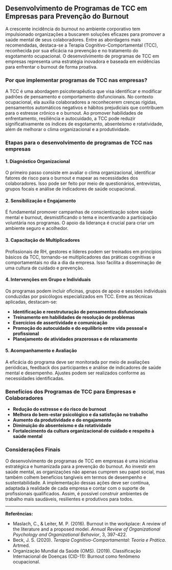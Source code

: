 
## Desenvolvimento de Programas de TCC em Empresas para Prevenção do Burnout

A crescente incidência do burnout no ambiente corporativo tem impulsionado organizações a buscarem soluções eficazes para promover a saúde mental de seus colaboradores. Entre as abordagens mais recomendadas, destaca-se a Terapia Cognitivo-Comportamental (TCC), reconhecida por sua eficácia na prevenção e no tratamento do esgotamento ocupacional. O desenvolvimento de programas de TCC em empresas representa uma estratégia inovadora e baseada em evidências para enfrentar o burnout de forma proativa.

### Por que implementar programas de TCC nas empresas?

A TCC é uma abordagem psicoterapêutica que visa identificar e modificar padrões de pensamento e comportamento disfuncionais. No contexto ocupacional, ela auxilia colaboradores a reconhecerem crenças rígidas, pensamentos automáticos negativos e hábitos prejudiciais que contribuem para o estresse crônico e o burnout. Ao promover habilidades de enfrentamento, resiliência e autocuidado, a TCC pode reduzir significativamente os índices de esgotamento, absenteísmo e rotatividade, além de melhorar o clima organizacional e a produtividade.

### Etapas para o desenvolvimento de programas de TCC nas empresas

#### 1. **Diagnóstico Organizacional**
O primeiro passo consiste em avaliar o clima organizacional, identificar fatores de risco para o burnout e mapear as necessidades dos colaboradores. Isso pode ser feito por meio de questionários, entrevistas, grupos focais e análise de indicadores de saúde ocupacional.

#### 2. **Sensibilização e Engajamento**
É fundamental promover campanhas de conscientização sobre saúde mental e burnout, desmistificando o tema e incentivando a participação voluntária nos programas. O apoio da liderança é crucial para criar um ambiente seguro e acolhedor.

#### 3. **Capacitação de Multiplicadores**
Profissionais de RH, gestores e líderes podem ser treinados em princípios básicos da TCC, tornando-se multiplicadores das práticas cognitivas e comportamentais no dia a dia da empresa. Isso facilita a disseminação de uma cultura de cuidado e prevenção.

#### 4. **Intervenções em Grupo e Individuais**
Os programas podem incluir oficinas, grupos de apoio e sessões individuais conduzidas por psicólogos especializados em TCC. Entre as técnicas aplicadas, destacam-se:
- **Identificação e reestruturação de pensamentos disfuncionais**
- **Treinamento em habilidades de resolução de problemas**
- **Exercícios de assertividade e comunicação**
- **Promoção do autocuidado e do equilíbrio entre vida pessoal e profissional**
- **Planejamento de atividades prazerosas e de relaxamento**

#### 5. **Acompanhamento e Avaliação**
A eficácia do programa deve ser monitorada por meio de avaliações periódicas, feedback dos participantes e análise de indicadores de saúde mental e desempenho. Ajustes podem ser realizados conforme as necessidades identificadas.

### Benefícios dos Programas de TCC para Empresas e Colaboradores

- **Redução do estresse e do risco de burnout**
- **Melhora do bem-estar psicológico e da satisfação no trabalho**
- **Aumento da produtividade e do engajamento**
- **Diminuição do absenteísmo e da rotatividade**
- **Fortalecimento da cultura organizacional de cuidado e respeito à saúde mental**

### Considerações Finais

O desenvolvimento de programas de TCC em empresas é uma iniciativa estratégica e humanizada para a prevenção do burnout. Ao investir em saúde mental, as organizações não apenas cumprem seu papel social, mas também colhem benefícios tangíveis em termos de desempenho e sustentabilidade. A implementação dessas ações deve ser contínua, adaptada à realidade de cada empresa e contar com o suporte de profissionais qualificados. Assim, é possível construir ambientes de trabalho mais saudáveis, resilientes e produtivos para todos.

---
**Referências:**
- Maslach, C., & Leiter, M. P. (2016). Burnout in the workplace: A review of the literature and a proposed model. *Annual Review of Organizational Psychology and Organizational Behavior*, 3, 397-422.
- Beck, J. S. (2020). *Terapia Cognitivo-Comportamental: Teoria e Prática*. Artmed.
- Organização Mundial da Saúde (OMS). (2019). Classificação Internacional de Doenças (CID-11): Burnout como fenômeno ocupacional.
```
